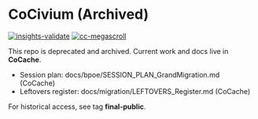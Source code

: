 # CoCivium (Archived)

<!-- CI Badges -->
[![insights-validate](https://github.com/rickballard/CoCivium/actions/workflows/insights-validate.yml/badge.svg)](https://github.com/rickballard/CoCivium/actions/workflows/insights-validate.yml)
[![cc-megascroll](https://github.com/rickballard/CoCivium/actions/workflows/cc-megascroll.yml/badge.svg)](https://github.com/rickballard/CoCivium/actions/workflows/cc-megascroll.yml)

This repo is deprecated and archived. Current work and docs live in **CoCache**.
- Session plan: docs/bpoe/SESSION_PLAN_GrandMigration.md (CoCache)
- Leftovers register: docs/migration/LEFTOVERS_Register.md (CoCache)

For historical access, see tag **final-public**.


